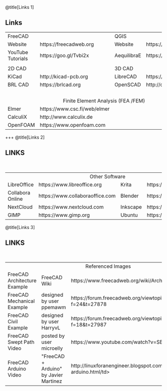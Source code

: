 @title[Links 1]
## Links

<table>

  <tr>
    <td colspan="2">FreeCAD</td>
    <td colspan="2">QGIS</td> 
  </tr>

  <tr class="links">
    <td>Website</td>
    <td>https://freecadweb.org</td>
    <td>Website</td>
    <td>https://qgis.org<td>
  </tr>

  <tr class="links">
    <td>YouTube Tutorials</td>
    <td>https://goo.gl/Tvbi2x</td>
    <td>AequilibraE</td>
    <td>https://aequilibrae.com<td>
  </tr>

  <tr class = "links">
    <td colspan="4"></td>
  </tr>

  <tr>
    <td colspan="2">2D CAD</td>
    <td colspan="2">3D CAD</td> 
  </tr>

  <tr class="links">
    <td>KiCad</td>
    <td>http://kicad-pcb.org</td>
    <td>LibreCAD</td>
    <td>https://librecad.org<td>
  </tr>

  <tr class="links">
    <td>BRL CAD</td>
    <td>https://brlcad.org</td>
    <td>OpenSCAD</td>
    <td>http://openscad.org<td>
  </tr>

  <tr class="links">
    <td><br/></td>
  </tr>

  <tr>
    <td colspan="4" align="center">Finite Element Analysis (FEA /FEM)</td>
  </tr>

  <tr class="links">
    <td>Elmer</td>
    <td>https://www.csc.fi/web/elmer</td>
  </tr>

  <tr class="links">
    <td>CalculiX</td>
    <td>http://www.calculix.de</td>
  </tr>

  <tr class="links">
    <td>OpenFOAM</td>
    <td>https://www.openfoam.com</td>
  </tr>

</table>

+++
@title[Links 2]
## LINKS
<br>
<table>

  <tr>
    <td colspan="4" align="center">Other Software</td>
  </tr>

  <tr class="links">
    <td>LibreOffice</td>
    <td>https://www.libreoffice.org</td>
    <td>Krita</td>
    <td>https://www.krita.org<td>
  </tr>

  <tr class="links">
    <td>Collabora Online</td>
    <td>https://www.collaboraoffice.com</td>
    <td>Blender</td>
    <td>https://www.blender.org<td>
  </tr>

  <tr class="links">
    <td>NextCloud</td>
    <td>https://www.nextcloud.com</td>
    <td>Inkscape</td>
    <td>https://www.inkscape.org<td>
  </tr>

  <tr class="links">
    <td>GIMP</td>
    <td>https://www.gimp.org</td>
    <td>Ubuntu</td>
    <td>https://www.ubuntu.com<td>
  </tr>

</table>

@title[Links 3]
## LINKS
<br>
<table>

  <tr>
    <td colspan="4" align="center">Referenced Images</td>
  </tr>

  <tr class="links">
    <td>FreeCAD Architecture Example</td>
    <td>FreeCAD Wiki</td>
    <td>https://www.freecadweb.org/wiki/Arch_tutorial</td>
  </tr>

  <tr class="links">
    <td>FreeCAD Mechanical Example</td>
    <td>designed by user ppemawm</td>
    <td>https://forum.freecadweb.org/viewtopic.php?f=24&t=27878</td>
  </tr>

  <tr class="links">
    <td>FreeCAD Civil Example</td>
    <td>designed by user HarryvL</td>
    <td>https://forum.freecadweb.org/viewtopic.php?f=18&t=27987</td>
  </tr>

  <tr class="links">
    <td>FreeCAD Swept Path Video</td>
    <td>posted by user microelly</td>
    <td>https://www.youtube.com/watch?v=SBsuudzi0x0</td>
  </tr>

  <tr class="links">
    <td>FreeCAD Arduino Video</td>
    <td>"FreeCAD + Arduino" by Javier Martinez</td>
    <td>http://linuxforanengineer.blogspot.com/2014/07/freecad-arduino.html/td>
  </tr>

</table>